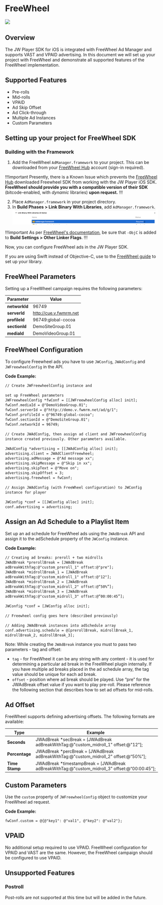 # FreeWheel

<img src="https://img.shields.io/badge/SDK-iOS%20v3-0AAC29.svg?logo=apple">

## Overview
The JW Player SDK for iOS is integrated with FreeWheel Ad Manager and supports VAST and VPAID advertising. In this document we will set up your project with FreeWheel and demonstrate all supported features of the FreeWheel implementation.

## Supported Features
* Pre-rolls
* Mid-rolls
* VPAID
* Ad Skip Offset
* Ad Click-through
* Multiple Ad Instances
* Custom Parameters

## Setting up your project for FreeWheel SDK

### Building with the Framework
1. Add the FreeWheel `AdManager.framework` to your project. This can be downloaded from your [FreeWheel Hub](https://hub.freewheel.tv/) account (sign-in required). 

 !!!important
Presently, there is a Known Issue which prevents the [FreeWheel Hub](https://hub.freewheel.tv/) downloaded Freewheel SDK from working with the JW Player iOS SDK.
**FreeWheel should provide you with a compatible version of their SDK** (bitcode-enabled, with *dynamic* libraries) **upon request.** !!!


2. Place `AdManager.framework` in your project directory.
3. In **Build Phases > Link Binary With Libraries**, add `AdManager.framework`.
![Importing FW](../images/fw_intergration.png)

!!!important
As per [FreeWheel's documentation](https://hub.freewheel.tv/pages/viewpage.action?spaceKey=techdocs&title=How+to+Compile+FreeWheel+iOS+SDK+and+Optional+Modules+into+App#HowtoCompileFreeWheeliOSSDKandOptionalModulesintoApp-Enable-ObjCLinkerFlag), be sure that `-ObjC` is added to **Build Settings > Other Linker Flags**.
!!!

Now, you can configure FreeWheel ads in the JW Player SDK.

If you are using Swift instead of Objective-C, use to the [FreeWheel guide](https://hub.freewheel.tv/display/techdocs/Use+AdManager+in+a+Swift+Project) to set up your library.

## FreeWheel Parameters
Setting up a FreeWheel campaign requires the following parameters: 

|Parameter|Value  |
|--|--|
**networkId** | 96749
**serverId** | http://cue.v.fwmrm.net
**profileId** | 96749:global-cocoa
**sectionId** | DemoSiteGroup.01
**mediaId** | DemoVideoGroup.01

## FreeWheel Configuration
To configure Freewheel ads you have to use `JWConfig`, `JWAdConfig` and `JWFreewheelConfig` in the API.

**Code Example:**

    // Create JWFreewheelConfig instance and 
    
    set up FreeWheel parameters
    JWFreewheelConfig *fwConf = [[JWFreewheelConfig alloc] init];
    fwConf.mediaId = @"DemoVideoGroup.01";
    fwConf.serverId = @"http://demo.v.fwmrm.net/ad/g/1";
    fwConf.profileId = @"96749:global-cocoa";
    fwConf.sectionId = @"DemoSiteGroup.01";
    fwConf.networkId = 96749;

    // Create JWAdConfig, then assign ad client and JWFreewheelConfig instance created previously. Other parameters available.

    JWAdConfig *advertising = [[JWAdConfig alloc] init];
    advertising.client = JWAdClientFreewheel;
    advertising.adMessage = @"Ad message xx";
    advertising.skipMessage = @"Skip in xx";
    advertising.skipText = @"Move on";
    advertising.skipOffset = 3;
    advertising.freewheel = fwConf;

    // Assign JWAdConfig (with FreeWheel configuration) to JWConfig instance for player

    JWConfig *conf = [[JWConfig alloc] init];
    conf.advertising = advertising;


## Assign an Ad Schedule to a Playlist Item
Set up an ad schedule for FreeWheel ads using the `JWAdBreak` API and assign it to the adSchedule property of the `JWConfig` instance.

**Code Example:**

    // Creating ad breaks: preroll + two midrolls
    JWAdBreak *prerollBreak = [JWAdBreak adBreakWithTag:@"custom_preroll_1" offset:@"pre"];
    JWAdBreak *midrollBreak_1 = [JWAdBreak adBreakWithTag:@"custom_midroll_1" offset:@"12"];
    JWAdBreak *midrollBreak_2 = [JWAdBreak adBreakWithTag:@"custom_midroll_2" offset:@“50%”];
    JWAdBreak *midrollBreak_3 = [JWAdBreak adBreakWithTag:@"custom_midroll_3" offset:@“00:00:45”];

    JWConfig *conf = [JWConfig alloc init];

    // Freewheel config goes here (described previously)

    // Adding JWAdBreak instances into adSchedule array
    conf.advertising.schedule = @[prerollBreak, midrollBreak_1, midrollBreak_2, midrollBreak_3];

Note: While creating the `JWAdBreak` instance you must to pass two parameters - tag and offset:
- `tag` - for FreeWheel it can be any string with any content - it is used for determining a particular ad break in the FreeWheel plugin internally. If you have multiple ad breaks placed in the ad schedule array, the tag value should be unique for each ad break.
- `offset` - position where ad break should be played. Use “pre” for the JWAdBreak offset value if you want to play pre-roll. Please reference the following section that describes how to set ad offsets for mid-rolls.

## Ad Offset
FreeWheel supports defining advertising offsets. The following formats are available:

|Type|Example  |
|--|--|
**Seconds** | JWAdBreak *secBreak = [JWAdBreak adBreakWithTag:@"custom_midroll_1" offset:@"12"];
**Percentage** | JWAdBreak *percBreak = [JWAdBreak adBreakWithTag:@"custom_midroll_2" offset:@“50%”];
**Time Stamp** | JWAdBreak *timestampBreak = [JWAdBreak adBreakWithTag:@"custom_midroll_3" offset:@“00:00:45”];

## Custom Parameters

Use the `custom` property of `JWFreewheelConfig` object to customize your FreeWheel ad request.

**Code Example:**

```
fwConf.custom = @{@"key1": @"val1", @"key2": @"val2"};
```

## VPAID
No additional setup required to use VPAID. FreeWheel configuration for VPAID and VAST are the same. However, the FreeWheel campaign should be configured to use VPAID. 

## Unsupported Features

### Postroll
Post-rolls are not supported at this time but will be added in the future.
